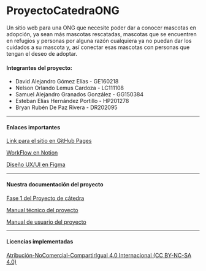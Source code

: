 # ProyectoCatedraONG
Un sitio web para una ONG que necesite poder dar a conocer mascotas en adopción, ya sean más mascotas rescatadas, mascotas que se encuentren en refugios y personas por alguna razón cualquiera ya no puedan dar los cuidados a su mascota y, así conectar esas mascotas con personas que tengan el deseo de adoptar.

#### Integrantes del proyecto:
- David Alejandro Gómez Elías - GE160218
- Nelson Orlando Lemus Cardoza - LC111108
- Samuel Alejandro Granados González - GG150384
- Esteban Elías Hernández Portillo - HP201278
- Bryan Rubén De Paz Rivera - DR202095

------------



#### Enlaces importantes
[Link para el sitio en GitHub Pages](https://esteban-07.github.io/ProyectoCatedraONG/)

[WorkFlow en Notion](https://mercury-elf-107.notion.site/Workflow-proyecto-de-c-tedra-3a34acde2e964a62ae32d032fe7cb68b "WorkFlow en Notion")

[Diseño UX/UI en Figma](http://www.figma.com/file/wpSWRhkgUFYan9KjOdPXUU/Proyecto-de-catedra?node-id=0%3A1 "Diseño UX/UI en Figma")

------------

#### Nuestra documentación del proyecto
[Fase 1 del Proyecto de cátedra](https://drive.google.com/file/d/1YmZm8vdubdXFwZm0J977muq71VN_57F7/view?usp=sharing) 

[Manual técnico del proyecto](https://drive.google.com/file/d/120HZ4iTp1O8nDpV59nKvm23-hivGpknP/view?usp=sharing)

[Manual de usuario del proyecto](https://drive.google.com/file/d/1TjfMn3amzquL0gpr5bQgN6gBNcO_8hQm/view?usp=sharing)


------------
#### Licencias implementadas
[Atribución-NoComercial-CompartirIgual 4.0 Internacional (CC BY-NC-SA 4.0) ](http://creativecommons.org/licenses/by-nc/4.0/deed.es "Atribución-NoComercial-CompartirIgual 4.0 Internacional (CC BY-NC-SA 4.0) ")
